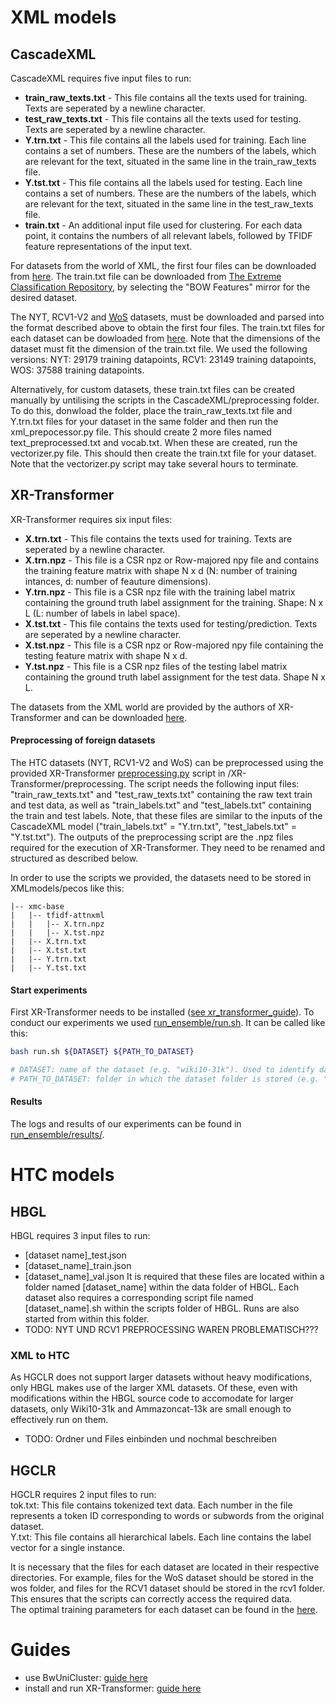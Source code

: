 # XML models
## CascadeXML
CascadeXML requires five input files to run:
- **train_raw_texts.txt** - This file contains all the texts used for training. Texts are seperated by a newline character.
- **test_raw_texts.txt** - This file contains all the texts used for testing. Texts are seperated by a newline character.
- **Y.trn.txt** - This file contains all the labels used for training. Each line contains a set of numbers. These are the numbers of the labels, which are relevant for the text, situated in the same line in the train_raw_texts file.
- **Y.tst.txt** - This file contains all the labels used for testing. Each line contains a set of numbers. These are the numbers of the labels, which are relevant for the text, situated in the same line in the test_raw_texts file.
- **train.txt** - An additional input file used for clustering. For each data point, it contains the numbers of all relevant labels, followed by TFIDF feature representations of the input text.

For datasets from the world of XML, the first four files can be downloaded from [here](https://github.com/yourh/AttentionXML). The train.txt file can be downloaded from [The Extreme Classification Repository](http://manikvarma.org/downloads/XC/XMLRepository.html), by selecting the "BOW Features" mirror for the desired dataset. 

The NYT, RCV1-V2 and [WoS](https://data.mendeley.com/datasets/9rw3vkcfy4/6) datasets, must be downloaded and parsed into the format described above to obtain the first four files. The train.txt files for each dataset can be dowloaded from [here](https://drive.google.com/drive/folders/1dHqrKTVkjPvZ0ozlOu9UUOJykW64tVXW?usp=sharing). Note that the dimensions of the dataset must fit the dimension of the train.txt file. We used the following versions: NYT: 29179 training datapoints, RCV1: 23149 training datapoints, WOS: 37588 training datapoints.

Alternatively, for custom datasets, these train.txt files can be created manually by untilising the scripts in the CascadeXML/preprocessing folder. To do this, donwload the folder, place the train_raw_texts.txt file and Y.trn.txt files for your dataset in the same folder and then run the xml_prepocessor.py file. This should create 2 more files named text_preprocessed.txt and vocab.txt. When these are created, run the vectorizer.py file. This should then create the train.txt file for your dataset. Note that the vectorizer.py script may take several hours to terminate. 

## XR-Transformer
XR-Transformer requires six input files:
- **X.trn.txt** - This file contains the texts used for training. Texts are seperated by a newline character.
- **X.trn.npz** - This file is a CSR npz or Row-majored npy file and contains the training feature matrix with shape N x d (N: number of training intances, d: number of feauture dimensions).
- **Y.trn.npz** - This file is a CSR npz file with the training label matrix containing the ground truth label assignment for the training. Shape: N x L (L: number of labels in label space).
- **X.tst.txt** - This file contains the texts used for testing/prediction. Texts are seperated by a newline character.
- **X.tst.npz** - This file is a CSR npz or Row-majored npy file containing the testing feature matrix with shape N x d.
- **Y.tst.npz** - This file is a CSR npz files of the testing label matrix containing the ground truth label assignment for the test data. Shape N x L.

The datasets from the XML world are provided by the authors of XR-Transformer and can be downloaded [here](https://ia902308.us.archive.org/21/items/pecos-dataset/xmc-base/).

#### Preprocessing of foreign datasets 

The HTC datasets (NYT, RCV1-V2 and WoS) can be preprocessed using the provided XR-Transformer [preprocessing.py](https://github.com/FloHauss/XMC_HTC/blob/main/XR-Transformer/preprocessing/preprocess.py) script in /XR-Transformer/preprocessing. The script needs the following input files: "train_raw_texts.txt" and "test_raw_texts.txt" containing the raw text train and test data, as well as "train_labels.txt" and "test_labels.txt" containing the train and test labels. Note, that these files are similar to the inputs of the CascadeXML model ("train_labels.txt" = "Y.trn.txt", "test_labels.txt" = "Y.tst.txt"). The outputs of the preprocessing script are the .npz files required for the execution of XR-Transformer. They need to be renamed and structured as described below.

In order to use the scripts we provided, the datasets need to be stored in XMLmodels/pecos like this:
```
|-- xmc-base
|   |-- tfidf-attnxml
|   |   |-- X.trn.npz
|   |   |-- X.tst.npz
|   |-- X.trn.txt
|   |-- X.tst.txt
|   |-- Y.trn.txt
|   |-- Y.tst.txt
````
#### Start experiments

First XR-Transformer needs to be installed ([see xr_transformer_guide](https://github.com/FloHauss/XMC_HTC/blob/main/xr_transformer_guide.md)). To conduct our experiments we used [run_ensemble/run.sh](https://github.com/FloHauss/XMC_HTC/blob/main/XMLmodels/pecos/run_ensemble/run.sh). It can be called like this:
```sh
bash run.sh ${DATASET} ${PATH_TO_DATASET}

# DATASET: name of the dataset (e.g. "wiki10-31k"). Used to identify data and parameter files.
# PATH_TO_DATASET: folder in which the dataset folder is stored (e.g. "xmc-base" or "htc-base")
```

#### Results
The logs and results of our experiments can be found in [run_ensemble/results/](https://github.com/FloHauss/XMC_HTC/tree/main/XMLmodels/pecos/run_ensemble/results).

# HTC models
## HBGL 
HBGL requires 3 input files to run:
- [dataset name]_test.json
- [dataset_name]_train.json
- [dataset_name]_val.json
It is required that these files are located within a folder named [dataset_name] within the data folder of HBGL.
Each dataset also requires a corresponding script file named [dataset_name].sh within the scripts folder of HBGL. Runs are also started from within this folder.
- TODO: NYT UND RCV1 PREPROCESSING WAREN PROBLEMATISCH???

### XML to HTC
As HGCLR does not support larger datasets without heavy modifications, only HBGL makes use of the larger XML datasets.
Of these, even with modifications within the HBGL source code to accomodate for larger datasets, only Wiki10-31k and Ammazoncat-13k are small enough to effectively run on them.
- TODO: Ordner und Files einbinden und nochmal beschreiben

## HGCLR
HGCLR requires 2 input files to run:\
tok.txt: This file contains tokenized text data. Each number in the file represents a token ID corresponding to words or subwords from the original dataset.\
Y.txt: This file contains all hierarchical labels. Each line contains the label vector for a single instance. 

It is necessary that the files for each dataset are located in their respective directories. For example, files for the WoS dataset should be stored in the wos folder, and files for the RCV1 dataset should be stored in the rcv1 folder. This ensures that the scripts can correctly access the required data.\
The optimal training parameters for each dataset can be found in the [here](https://github.com/wzh9969/contrastive-htc). 







# Guides
- use BwUniCluster: [guide here](bw_uni_cluster.md)
- install and run XR-Transformer: [guide here](xr_transformer_guide.md)
